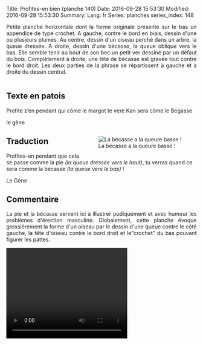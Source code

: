 Title: Profites-en bien (planche 140)
Date: 2016-09-28 15:53:30
Modified: 2016-09-28 15:53:30
Summary: 
Lang: fr
Series: planches
series_index: 148

<p style="text-align:justify;">Petite planche horizontale dont la forme originale présente sur le bas un appendice de type crochet. A gauche, contre le bord en biais, dessin d'une ou plusieurs plumes. Au centre, dessin d'un oiseau perché dans un arbre, la queue dressée. A droite, dessin d'une bécasse, la queue oblique vers le bas. Elle semble tenir au bout de son bec un petit ver dessiné par un défaut du bois. Complètement à droite, une tête de bécasse est gravée tout contre le bord droit. Les deux parties de la phrase se répartissent à gauche et à droite du dessin central.</p>

<figure class="image-block" style="float: center;">
  <img alt="" src="{static}/images/planche_140.png">
  <figcaption style="max-width: 750px"></figcaption>
</figure>


## Texte en patois
 Profite z’en pendant qui côme le margot    te verè Kan sera côme le Begasse

le gène
<figure class="image-block" style="float: right;">
  <img alt="La bécasse a la queure basse !" src="{static}/images/planche_140_detail_gauche.png">
  <figcaption style="max-width: 400px">La bécasse a la queure basse !</figcaption>
</figure>


## Traduction
Profites-en pendant que cela se passe comme la pie *(la queue dressée vers le haut)*, tu verras quand ce sera comme la bécasse *(la queue vers le bas)* !

Le Gène

## Commentaire
<p style="text-align:justify;">La pie et la bécasse servent ici à illustrer pudiquement et avec humour les problèmes d'érection masculine.
Globalement, cette planche évoque grossièrement la forme d'un oiseau par le dessin d'une queue contre le côté gauche, la tête d'oiseau contre le bord droit et le"crochet" du bas pouvant figurer les pattes.</p>

<video width="320" height="240" controls>
  <source src="https://d1njpgd0ygatdn.cloudfront.net/video_140.mp4" type="video/mp4">
</video>
